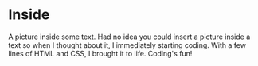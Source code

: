 # Inside
A picture inside some text.
Had no idea you could insert a picture inside a text so when I thought about it, I immediately starting coding. With a few lines of HTML and CSS, I brought it to life. Coding's fun! 

